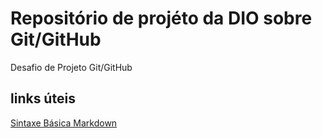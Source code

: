 #  Repositório de projéto da DIO  sobre Git/GitHub

Desafio de Projeto Git/GitHub
## links úteis
[Sintaxe Básica Markdown](https://www.markdownguide.org/basic-syntax/)
